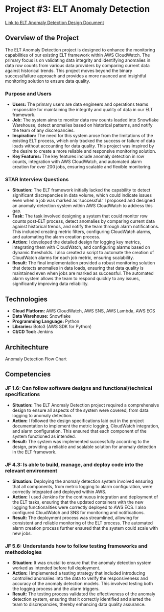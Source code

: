 # Project #3: ELT Anomaly Detection

[Link to ELT Anomaly Detection Design Document](https://docs.google.com/document/d/13g6_KoIllvLP1QVaUJkUU7qoHKVrtWjMEuZ9IvUMzQs/edit?usp=sharing)

## Overview of the Project

The ELT Anomaly Detection project is designed to enhance the monitoring capabilities of our existing ELT framework within AWS CloudWatch. The primary focus is on validating data integrity and identifying anomalies in data row counts from various data providers by comparing current data against historical trends. This project moves beyond the binary success/failure approach and provides a more nuanced and insightful monitoring solution to ensure data quality.

### Purpose and Users

- **Users:** The primary users are data engineers and operations teams responsible for maintaining the integrity and quality of data in our ELT framework.
- **Job:** The system aims to monitor data row counts loaded into Snowflake Warehouse, detect anomalies based on historical patterns, and notify the team of any discrepancies.
- **Inspiration:** The need for this system arose from the limitations of the existing ELT process, which only tracked the success or failure of data loads without accounting for data quality. This project was inspired by the desire to create a more reliable and responsive monitoring solution.
- **Key Features:** The key features include anomaly detection in row counts, integration with AWS CloudWatch, and automated alarm creation for over 200 jobs, ensuring scalable and flexible monitoring.

### STAR Interview Questions

- **Situation:** The ELT framework initially lacked the capability to detect significant discrepancies in data volume, which could indicate issues even when a job was marked as ‘successful.’ I proposed and designed an anomaly detection system within AWS CloudWatch to address this gap.
- **Task:** The task involved designing a system that could monitor row counts post-ELT process, detect anomalies by comparing current data against historical trends, and notify the team through alarm notifications. This included creating metric filters, configuring CloudWatch alarms, and automating the alarm creation process.
- **Action:** I developed the detailed design for logging key metrics, integrating them with CloudWatch, and configuring alarms based on dynamic thresholds. I also created a script to automate the creation of CloudWatch alarms for each job metric, ensuring scalability.
- **Result:** The final implementation provided a robust monitoring solution that detects anomalies in data loads, ensuring that data quality is maintained even when jobs are marked as successful. The automated alarm system allows the team to respond quickly to any issues, significantly improving data reliability.


## Technologies

- **Cloud Platform:** AWS CloudWatch, AWS SNS, AWS Lambda, AWS ECS
- **Data Warehouse:** Snowflake
- **Programming Language:** Python
- **Libraries:** Boto3 (AWS SDK for Python)
- **CI/CD Tool:** Jenkins

## Architechture

Anomaly Detection Flow Chart

## Competencies

### JF 1.6: Can follow software designs and functional/technical specifications

- **Situation:** The ELT Anomaly Detection project required a comprehensive design to ensure all aspects of the system were covered, from data logging to anomaly detection.
- **Action:** I followed the design specifications laid out in the project documentation to implement the metric logging, CloudWatch integration, and alarm configuration. This ensured that each component of the system functioned as intended.
- **Result:** The system was implemented successfully according to the design, providing a reliable and scalable solution for anomaly detection in the ELT framework.

### JF 4.3: Is able to build, manage, and deploy code into the relevant environment

- **Situation:** Deploying the anomaly detection system involved ensuring that all components, from metric logging to alarm configuration, were correctly integrated and deployed within AWS.
- **Action:** I used Jenkins for the continuous integration and deployment of the ELT tasks, ensuring that the updated containers with the new logging functionalities were correctly deployed to AWS ECS. I also configured CloudWatch and SNS for monitoring and notifications.
- **Result:** The deployment process was streamlined, allowing for consistent and reliable monitoring of the ELT process. The automated alarm creation process further ensured that the system could scale with new jobs.

### JF 5.6: Understands how to follow testing frameworks and methodologies

- **Situation:** It was crucial to ensure that the anomaly detection system worked as intended before full deployment.
- **Action:** I implemented a testing strategy that included introducing controlled anomalies into the data to verify the responsiveness and accuracy of the anomaly detection models. This involved testing both the logging process and the alarm triggers.
- **Result:** The testing process validated the effectiveness of the anomaly detection system, ensuring that it correctly identified and alerted the team to discrepancies, thereby enhancing data quality assurance.
